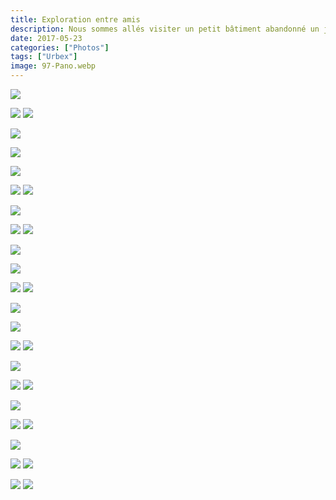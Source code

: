 ```yaml
---
title: Exploration entre amis
description: Nous sommes allés visiter un petit bâtiment abandonné un jour de soleil. Un agréable souvenir.
date: 2017-05-23
categories: ["Photos"]
tags: ["Urbex"]
image: 97-Pano.webp
---
```


![](1-Pano.webp)

![](2.webp) ![](3.webp)

![](4-Pano.webp)

![](5-Pano.webp)

![](6-Pano.webp)

![](7.webp) ![](8.webp)

![](9-Pano.webp)

![](91.webp) ![](92.webp)

![](93-Pano.webp)

![](94-Pano.webp)

![](95.webp) ![](96.webp)

![](97-Pano.webp)

![](98-Pano.webp)

![](99.webp) ![](991.webp)

![](992-Pano.webp)

![](993.webp) ![](994.webp)

![](995-Pano.webp)

![](996.webp) ![](997.webp)

![](998-Pano.webp)

![](999.webp) ![](9991.webp)

![](9992.webp) ![](9993.webp)
